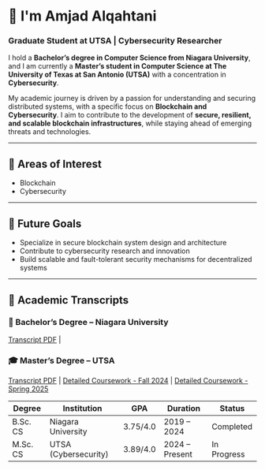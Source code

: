 # 👋 I'm Amjad Alqahtani  
### Graduate Student at UTSA | Cybersecurity Researcher  

I hold a **Bachelor’s degree in Computer Science from Niagara University**, and I am currently a **Master’s student in Computer Science at The University of Texas at San Antonio (UTSA)** with a concentration in **Cybersecurity**.  

My academic journey is driven by a passion for understanding and securing distributed systems, with a specific focus on **Blockchain and Cybersecurity**. I aim to contribute to the development of **secure, resilient, and scalable blockchain infrastructures**, while staying ahead of emerging threats and technologies.

---

## 📌 Areas of Interest  
- Blockchain  
- Cybersecurity

---

## 🚀 Future Goals  
- Specialize in secure blockchain system design and architecture  
- Contribute to cybersecurity research and innovation  
- Build scalable and fault-tolerant security mechanisms for decentralized systems  

---

## 📄 Academic Transcripts  

### 📘 Bachelor’s Degree – Niagara University  
[Transcript PDF](https://drive.google.com/file/d/1YA4sciorPg3E9QTjAJZbJxFFDGmQrmgb/view?usp=sharing) |

### 🎓 Master’s Degree – UTSA  
[Transcript PDF](https://drive.google.com/file/d/1Uy_k4DyeZO5G623O8jVGBPqqJkAmKtuA/view?usp=sharing) | [Detailed Coursework - Fall 2024](https://github.com/AmjadAlqahtani90/Fall-2024) | [Detailed Coursework - Spring 2025](https://github.com/AmjadAlqahtani90/Spring2025/tree/main)

| Degree       | Institution             | GPA     | Duration         | Status      |
|--------------|--------------------------|---------|------------------|-------------|
| B.Sc. CS     | Niagara University        | 3.75/4.0 | 2019 – 2024      | Completed   |
| M.Sc. CS     | UTSA (Cybersecurity)      | 3.89/4.0 | 2024 – Present   | In Progress |
